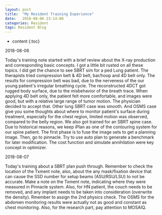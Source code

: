 ```yaml
---
layout: post
title:  "My Resident Training Experience"
date:   2018-08-06 23:14:00
categories: Resident
tags: Resident Blog
---
```


* content
{:toc}

2018-08-06

Today's training note started with a brief review about the X-ray production and corresponding basic concepts. I got a little bit rusted on all these topics. I did get the chance to see SBRT sim for a ped Lung patient. The therapists tried compression belt & 4D belt, bar/hoop and 4D belt only. The results for compression belt was bad, due to the nerveness of the our young patient's irregular breathing cycle. The reconstructed 4DCT got rugged body surface, due to the misbehavior of the breath trace. When applying 4D belt only, the patient felt more comfortable, and images were good, but with a relative large range of tumor motion. The physician decided to accept that. Other lung SBRT case was smooth. And OSMS case give you some thoughts about where to monitor patient's surface during treatment, especially for the chest region, limited motion was observed, compared to the belly region. We also got trained for an SBRT spine case. Due to historical reasons, we keep iPlan as one of the contouring system for our spine patient. The first phase is to fuse the image sets to get a planning image. Then, go to pinnacle. Try to use auto plan to generate a benchmark for later modification. The cost function and simulate annihilation were key concept in optimizer. 

2018-08-07

Today's training about a SBRT plan push through. Remember to check the location of the Txment note, also, about the any mask/fixation device that can cause the SSD number for setup beams (ASU/RSU/LSU) to not be accurate. Make a note on the Txment note, indicating where they were measured in Pinnacle system. Also, for HN patient, the couch needs to be removed, and any implant needs to be taken into consideration (overwrite the density). Rmember to assign the 2nd physics check. The OSMS for the abdomen monitoring results were actually not as good and constant as chest monitoring. Also, for the research part, pay attention to MOSAIQ.
